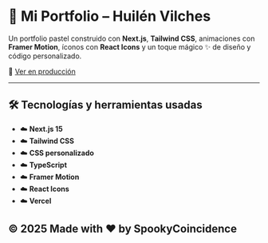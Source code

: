 # 🌸 Mi Portfolio – Huilén Vilches

Un portfolio pastel construido con **Next.js**, **Tailwind CSS**, animaciones con **Framer Motion**, íconos con **React Icons** y un toque mágico ✨ de diseño y código personalizado.

🔗 [Ver en producción](https://www.huilen.dev/)

---

## 🛠️ Tecnologías y herramientas usadas

- ☁️ **Next.js 15** 
- ☁️ **Tailwind CSS** 
- ☁️ **CSS personalizado** 
- ☁️ **TypeScript** 
- ☁️ **Framer Motion** 
- ☁️ **React Icons** 
- ☁️ **Vercel** 



## © 2025 Made with ❤️ by SpookyCoincidence

